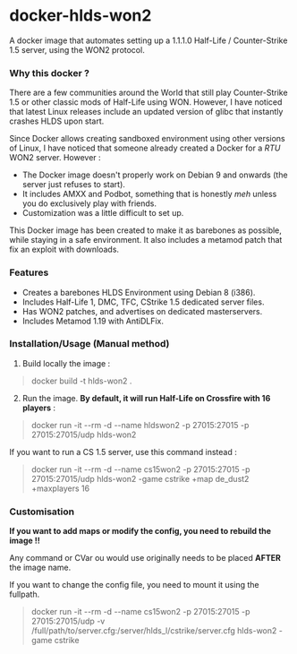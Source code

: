# docker-hlds-won2
A docker image that automates setting up a 1.1.1.0 Half-Life / Counter-Strike 1.5 server, using the WON2 protocol.

### Why this docker ?

There are a few communities around the World that still play Counter-Strike 1.5 or other classic mods of Half-Life using WON. However, I have noticed that latest Linux releases include an updated version of glibc that instantly crashes HLDS upon start.

Since Docker allows creating sandboxed environment using other versions of Linux, I have noticed that someone already created a Docker for a *RTU* WON2 server. However :

* The Docker image doesn't properly work on Debian 9 and onwards (the server just refuses to start).
* It includes AMXX and Podbot, something that is honestly *meh* unless you do exclusively play with friends.
* Customization was a little difficult to set up.

This Docker image has been created to make it as barebones as possible, while staying in a safe environment. It also includes a metamod patch that fix an exploit with downloads.

### Features
* Creates a barebones HLDS Environment using Debian 8 (i386).
* Includes Half-Life 1, DMC, TFC, CStrike 1.5 dedicated server files.
* Has WON2 patches, and advertises on dedicated masterservers.
* Includes Metamod 1.19 with AntiDLFix.

### Installation/Usage (Manual method)


1) Build locally the image :
> docker build -t hlds-won2 . 

2) Run the image. **By default, it will run Half-Life on Crossfire with 16 players** :
> docker run -it --rm -d --name hldswon2 -p 27015:27015 -p 27015:27015/udp hlds-won2

If you want to run a CS 1.5 server, use this command instead :
> docker run -it --rm -d --name cs15won2 -p 27015:27015 -p 27015:27015/udp hlds-won2 -game cstrike +map de_dust2 +maxplayers 16

### Customisation
  
**If you want to add maps or modify the config, you need to rebuild the image !!**

Any command or CVar ou would use originally needs to be placed **AFTER** the image name.

If you want to change the config file, you need to mount it using the fullpath.

> docker run -it --rm -d --name cs15won2 -p 27015:27015 -p 27015:27015/udp -v /full/path/to/server.cfg:/server/hlds_l/cstrike/server.cfg hlds-won2 -game cstrike 

